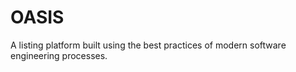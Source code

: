 # OASIS
A listing platform built using the best practices of modern software engineering processes.
